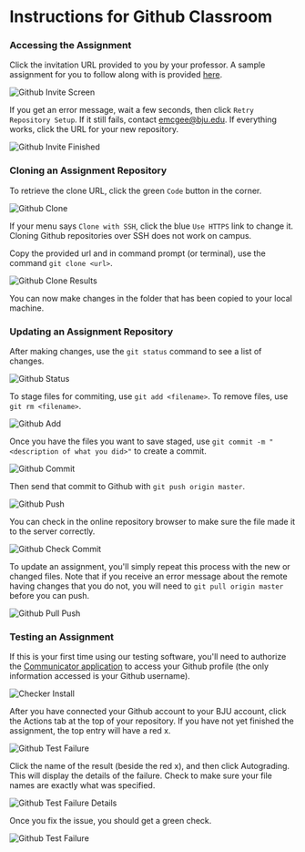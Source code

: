 # Instructions for Github Classroom

### Accessing the Assignment

Click the invitation URL provided to you by your professor.  A sample assignment for you to follow along with is provided [here](https://classroom.github.com/a/BCvKee2u).

![Github Invite Screen](images/git/github-invite-screen.png)

If you get an error message, wait a few seconds, then click `Retry Repository Setup`.  If it still fails, contact emcgee@bju.edu.  If everything works, click the URL for your new repository.

![Github Invite Finished](images/git/github-invite-finished.png)

### Cloning an Assignment Repository

To retrieve the clone URL, click the green `Code` button in the corner. 

![Github Clone](images/git/github-clone.png)

If your menu says `Clone with SSH`, click the blue `Use HTTPS` link to change it.  Cloning Github repositories over SSH does not work on campus.

Copy the provided url and in command prompt (or terminal), use the command `git clone <url>`.

![Github Clone Results](images/git/github-clone-results.png)

You can now make changes in the folder that has been copied to your local machine.

### Updating an Assignment Repository

After making changes, use the `git status` command to see a list of changes.

![Github Status](images/git/git-status.png)

To stage files for commiting, use `git add <filename>`.  To remove files, use `git rm <filename>`.

![Github Add](images/git/git-add.png)

Once you have the files you want to save staged, use `git commit -m "<description of what you did>"` to create a commit.

![Github Commit](images/git/git-commit.png)

Then send that commit to Github with `git push origin master`.

![Github Push](images/git/git-push.png)

You can check in the online repository browser to make sure the file made it to the server correctly.

![Github Check Commit](images/git/github-check-commit.png)

To update an assignment, you'll simply repeat this process with the new or changed files.  Note that if you receive an error message about the remote having changes that you do not, you will need to `git pull origin master` before you can push.

![Github Pull Push](images/git/git-pull-push.png)

### Testing an Assignment

If this is your first time using our testing software, you'll need to authorize the [Communicator application](https://protect.bju.edu/cps/checker/test/test) to access your Github profile (the only information accessed is your Github username).

![Checker Install](images/git/install-oauth.png)

After you have connected your Github account to your BJU account, click the Actions tab at the top of your repository.  If you have not yet finished the assignment, the top entry will have a red x.  

![Github Test Failure](images/git/github-test-failed.png)

Click the name of the result (beside the red x), and then click Autograding.  This will display the details of the failure.  Check to make sure your file names are exactly what was specified.

![Github Test Failure Details](images/git/github-test-failed-details.png)

Once you fix the issue, you should get a green check.

![Github Test Failure](images/git/github-test-success.png)
